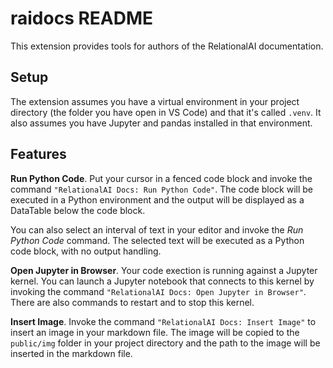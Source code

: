 # raidocs README

This extension provides tools for authors of the RelationalAI documentation.

## Setup

The extension assumes you have a virtual environment in your project directory (the folder you have open in VS Code) and that it's called `.venv`. It also assumes you have Jupyter and pandas installed in that environment.

## Features

**Run Python Code**. Put your cursor in a fenced code block and invoke the command `"RelationalAI Docs: Run Python Code"`. The code block will be executed in a Python environment and the output will be displayed as a DataTable below the code block.

You can also select an interval of text in your editor and invoke the *Run Python Code* command. The selected text will be executed as a Python code block, with no output handling.

**Open Jupyter in Browser**. Your code exection is running against a Jupyter kernel. You can launch a Jupyter notebook that connects to this kernel by invoking the command `"RelationalAI Docs: Open Jupyter in Browser"`. There are also commands to restart and to stop this kernel.

**Insert Image**. Invoke the command `"RelationalAI Docs: Insert Image"` to insert an image in your markdown file. The image will be copied to the `public/img` folder in your project directory and the path to the image will be inserted in the markdown file.